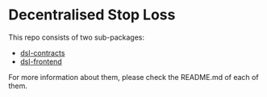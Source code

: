 # Decentralised Stop Loss

This repo consists of two sub-packages:

- [dsl-contracts](./packages/dsl-contracts/)
- [dsl-frontend](./packages/dsl-frontend/)

For more information about them, please check the README.md of each of them.
